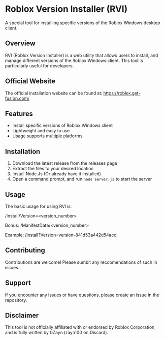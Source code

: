 # Roblox Version Installer (RVI)

A special tool for installing specific versions of the Roblox Windows desktop client.

## Overview

RVI (Roblox Version Installer) is a web utility that allows users to install, and manage different versions of the Roblox Windows client. 
This tool is particularly useful for developers.

## Official Website

The official installation website can be found at:
https://roblox.get-fusion.com/

## Features

- Install specific versions of Roblox Windows client
- Lightweight and easy to use
- Usage supports multiple platforms

## Installation

1. Download the latest release from the releases page
2. Extract the files to your desired location
3. Install Node.Js (Or already have it installed)
4. Open a command prompt, and run ```node server.js``` to start the server

## Usage

The basic usage for using RVI is:

/install/Version=<version_number>

Bonus: /ManifestData/<version_number>

Example:
/install?Version=version-841d53a442d54acd

## Contributing

Contributions are welcome! Please sumbit any reccomendations of such in issues.

## Support

If you encounter any issues or have questions, please create an issue in the repository.

## Disclaimer

This tool is not officially affiliated with or endorsed by Roblox Corporation, and is fully written by 0Zayn (zayn100 on Discord).
